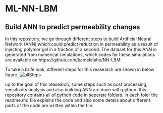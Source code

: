 <h1>ML-NN-LBM</h1>
<h2> Build ANN to predict permeability changes</h2>
In this repository, we go through different steps to build Artificial Neural Network (ANN) which could predict reduction in permeability as a result of injecting polymer gel in a fraction of a second. The dataset for this ANN in generated from numerical simulations, which codes for these simulations are available on https://github.com/kamelelahe/NN-LBM

To take a brife look, different steps for this reasearch are shown in below figure.
![allSteps](https://user-images.githubusercontent.com/79846810/190852646-77fd97e5-350f-416e-90a7-185ed846f60a.JPG)

up to the goal of this reasearch, some steps such as post processing, sensitivoty analysis and also building ANN are done with python. this repository contains all of python code in seperate folders. in each foler the readme.md file explains the code and also some details about different parts of the code are written within the file.

